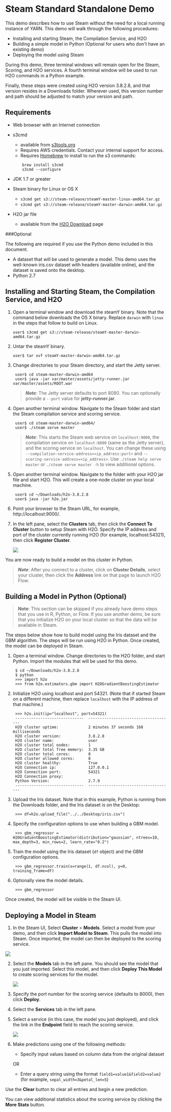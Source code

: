 # Steam Standard Standalone Demo


This demo describes how to use Steam without the need for a local running instance of YARN. This demo will walk through the following procedures:

- Installing and starting Steam, the Compilation Service, and H2O
- Building a simple model in Python (Optional for users who don't have an existing demo)
- Deploying the model using Steam

During this demo, three terminal windows will remain open for the Steam, Scoring, and H2O services. A fourth terminal window will be used to run H2O commands in a Python example. 

Finally, these steps were created using H2O version 3.8.2.8, and that version resides in a Downloads folder. Wherever used, this version number and path should be adjusted to match your version and path.

## Requirements

- Web browser with an Internet connection
- s3cmd
	- available from <a href="http://s3tools.org/s3cmd" target="_blank">s3tools.org</a>
	- Requires AWS credentials. Contact your internal support for access.
	- Requires <a href="http://brew.sh/" target="_blank">Homebrew</a> to install to run the s3 commands:
	
	```
		brew install s3cmd
		s3cmd --configure
	```
- JDK 1.7 or greater
- Steam binary for Linux or OS X 
	- `s3cmd get s3://steam-release/steamY-master-linux-amd64.tar.gz`
	- `s3cmd get s3://steam-release/steamY-master-darwin-amd64.tar.gz`
- H2O jar file
	- available from the <a href="http://h2o-release.s3.amazonaws.com/h2o/rel-turchin/8/index.html" target="_blank">H2O Download</a> page

###Optional

The following are required if you use the Python demo included in this document. 

- A dataset that will be used to generate a model. This demo uses the well-known iris.csv dataset with headers (available online), and the dataset is saved onto the desktop. 
- Python 2.7

## Installing and Starting Steam, the Compilation Service, and H2O

1. Open a terminal window and download the steamY binary. Note that the command below downloads the OS X binary. Replace `darwin` with `linux` in the steps that follow to build on Linux.

	`user$ s3cmd get s3://steam-release/steamY-master-darwin-amd64.tar.gz`

2. Untar the steamY binary.

	`user$ tar xvf steamY-master-darwin-amd64.tar.gz`

3. Change directories to your Steam directory, and start the Jetty server.

		user$ cd steam-master-darwin-amd64
		user$ java -jar var/master/assets/jetty-runner.jar var/master/assets/ROOT.war
		
	>***Note***: The Jetty server defaults to port 8080. You can optionally provide a `--port` value for **jetty-runner.jar**.
		
4. Open another terminal window. Navigate to the Steam folder and start the Steam compilation service and scoring service.

		user$ cd steam-master-darwin-amd64/
		user$ ./steam serve master

	>***Note***: This starts the Steam web service on `localhost:9000`, the compilation service on `localhost:8080` (same as the Jetty server), and the scoring service on `localhost`. You can change these using `--compilation-service-address=<ip_address:port>` and `--scoring-service-address=<ip_address>`. Use `./steam help serve master` or `./steam serve master -h` to view additional options.

5. Open another terminal window. Navigate to the folder with your H2O jar file and start H2O. This will create a one-node cluster on your local machine.

		user$ cd ~/Downloads/h2o-3.8.2.8
		user$ java -jar h2o.jar 
		
6. Point your browser to the Steam URL, for example, http://localhost:9000/.
 
7. In the left pane, select the **Clusters** tab, then click the **Connect To Cluster** button to setup Steam with H2O. Specify the IP address and port of the cluster currently running H2O (for example, localhost:54321), then click **Register Cluster**. 

	![](images/register_cluster.png)

You are now ready to build a model on this cluster in Python. 

>***Note***: After you connect to a cluster, click on **Cluster Details**, select your cluster, then click the **Address** link on that page to launch H2O Flow. 

## Building a Model in Python (Optional)

>**Note**: This section can be skipped if you already have demo steps that you use in R, Python, or Flow. If you use another demo, be sure that you initialize H2O on your local cluster so that the data will be available in Steam.

The steps below show how to build model using the Iris dataset and the GBM algorithm. The steps will be run using H2O in Python. Once created, the model can be deployed in Steam. 


1. Open a terminal window. Change directories to the H2O folder, and start Python. Import the modules that will be used for this demo. 

		$ cd ~/Downloads/h2o-3.8.2.8
		$ python
		>>> import h2o
		>>> from h2o.estimators.gbm import H2OGradientBoostingEstimator

2. Initialize H2O using localhost and port 54321. (Note that if started Steam on a different machine, then replace `localhost` with the IP address of that machine.)

		>>> h2o.init(ip="localhost", port=54321)
		------------------------------  -------------------------------------
		H2O cluster uptime:             2 minutes 37 seconds 168 milliseconds
		H2O cluster version:            3.8.2.8
		H2O cluster name:               user
		H2O cluster total nodes:        1
		H2O cluster total free memory:  3.35 GB
		H2O cluster total cores:        8
		H2O cluster allowed cores:      8
		H2O cluster healthy:            True
		H2O Connection ip:              127.0.0.1
		H2O Connection port:            54321
		H2O Connection proxy:
		Python Version:                 2.7.9
		------------------------------  -------------------------------------

3. Upload the Iris dataset. Note that in this example, Python is running from the Downloads folder, and the Iris dataset is on the Desktop:

		>>> df=h2o.upload_file("../../Desktop/iris.csv")

4. Specify the configuration options to use when building a GBM model.

		>>> gbm_regressor = H2OGradientBoostingEstimator(distribution="gaussian", ntrees=10, max_depth=3, min_rows=2, learn_rate="0.2")

5. Train the model using the Iris dataset (`df` object) and the GBM configuration options. 

		>>> gbm_regressor.train(x=range(1, df.ncol), y=0, training_frame=df)

6. Optionally view the model details.

		>>> gbm_regressor

Once created, the model will be visible in the Steam UI. 

## Deploying a Model in Steam

1. In the Steam UI, Select **Cluster** > **Models**. Select a model from your demo, and then click **Import Model to Steam**. This pulls the model into Steam. Once imported, the model can then be deployed to the scoring service.

  ![](images/import_model.png)

2. Select the **Models** tab in the left pane. You should see the model that you just imported. Select this model, and then click **Deploy This Model** to create scoring services for the model.
 

	![](images/deploy_model.png)

3. Specify the port number for the scoring service (defaults to 8000), then click **Deploy**.

4. Select the **Services** tab in the left pane.

5. Select a service (in this case, the model you just deployed), and click the link in the **Endpoint** field to reach the scoring service.

	![](images/select_service.png)

6. Make predictions using one of the following methods:
    
    - Specify input values based on column data from the original dataset
    
     OR
    
    - Enter a query string using the format `field1=value1&field2=value2` (for example, `sepal_width=3&petal_len=5`)

 Use the **Clear** button to clear all entries and begin a new prediction.
     
 You can view additional statistics about the scoring service by clicking the **More Stats** button.
